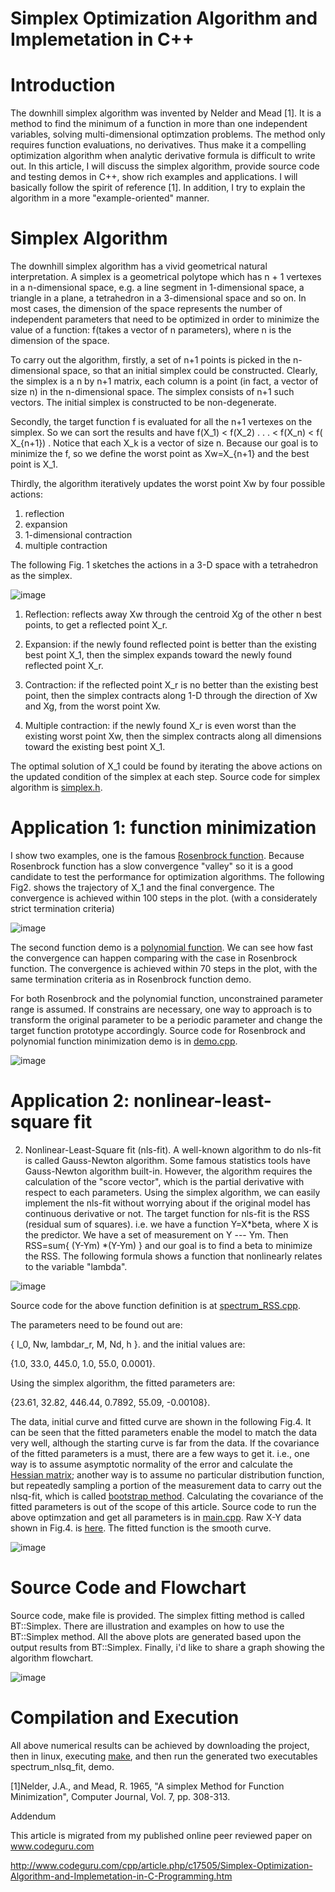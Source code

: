 # Simplex Optimization Algorithm and Implemetation in C++

# Introduction
The downhill simplex algorithm was invented by Nelder and Mead [1]. It is a method to find the minimum of a function in more than one independent variables, solving multi-dimensional optimzation problems. The method only requires function evaluations, no derivatives. Thus make it a compelling optimization algorithm when analytic derivative formula is difficult to write out. In this article, I will discuss the simplex algorithm, provide source code and testing demos in C++, show rich examples and applications. I will basically follow the spirit of reference [1]. In addition, I try to explain the algorithm in a more "example-oriented" manner.

# Simplex Algorithm
The downhill simplex algorithm has a vivid geometrical natural interpretation. A simplex is a geometrical polytope which has n + 1 vertexes in a n-dimensional space, e.g. a line segment in 1-dimensional space, a triangle in a plane, a tetrahedron in a 3-dimensional space and so on. In most cases, the dimension of the space represents the number of independent parameters that need to be optimized in order to minimize the value of a function: f(takes a vector of n parameters), where n is the dimension of the space.

To carry out the algorithm, firstly, a set of n+1 points is picked in the n-dimensional space, so that an initial simplex could be constructed. Clearly, the simplex is a n by n+1 matrix, each column is a point (in fact, a vector of size n) in the n-dimensional space. The simplex consists of n+1 such vectors. The initial simplex is constructed to be non-degenerate.

Secondly, the target function f is evaluated for all the n+1 vertexes on the simplex. So we can sort the results and have f(X_1) < f(X_2) . . . < f(X_n) < f( X_{n+1}) . Notice that each X_k is a vector of size n. Because our goal is to minimize the f, so we define the worst point as Xw=X_{n+1} and the best point is X_1.

Thirdly, the algorithm iteratively updates the worst point Xw by four possible actions: 
1) reflection
2) expansion
3) 1-dimensional contraction
4) multiple contraction

The following Fig. 1 sketches the actions in a 3-D space with a tetrahedron as the simplex.

![image](https://github.com/botaojia/simplex/blob/master/simplex_fig.png)


1) Reflection: reflects away Xw through the centroid Xg of the other n best points, to get a reflected point X_r.

2) Expansion: if the newly found reflected point is better than the existing best point X_1, then the simplex expands toward the newly found reflected point X_r.

3) Contraction: if the reflected point X_r is no better than the existing best point, then the simplex contracts along 1-D through the direction of Xw and Xg, from the worst point Xw.

4) Multiple contraction: if the newly found X_r is even worst than the existing worst point Xw, then the simplex contracts along all dimensions toward the existing best point X_1.

The optimal solution of X_1 could be found by iterating the above actions on the updated condition of the simplex at each step. Source code for simplex algorithm is [simplex.h](https://github.com/botaojia/simplex/blob/master/simplex.h).

# Application 1: function minimization
I show two examples, one is the famous [Rosenbrock function](https://en.wikipedia.org/wiki/Rosenbrock_function). Because Rosenbrock function has a slow convergence "valley" so it is a good candidate to test the performance for optimization algorithms. The following Fig2. shows the trajectory of X_1 and the final convergence. The convergence is achieved within 100 steps in the plot. (with a considerately strict termination criteria) 

![image](https://github.com/botaojia/simplex/blob/master/rosenbrock.png)

The second function demo is a [polynomial function](https://en.wikipedia.org/wiki/Polynomial). We can see how fast the convergence can happen comparing with the case in Rosenbrock function. The convergence is achieved within 70 steps in the plot, with the same termination criteria as in Rosenbrock function demo.

For both Rosenbrock and the polynomial function, unconstrained parameter range is assumed. If constrains are necessary, one way to approach is to transform the original parameter to be a periodic parameter and change the target function prototype accordingly. Source code for Rosenbrock and polynomial function minimization demo is in [demo.cpp](https://github.com/botaojia/simplex/blob/master/demo.cpp).

![image](https://github.com/botaojia/simplex/blob/master/polynomial.png)

# Application 2: nonlinear-least-square fit

2. Nonlinear-Least-Square fit (nls-fit). A well-known algorithm to do nls-fit is called Gauss-Newton algorithm. Some famous statistics tools have Gauss-Newton algorithm built-in. However, the algorithm requires the calculation of the "score vector", which is the partial derivative with respect to each parameters. Using the simplex algorithm, we can easily implement the nls-fit without worrying about if the original model has continuous derivative or not. The target function for nls-fit is the RSS (residual sum of squares). i.e. we have a function Y=X*beta, where X is the predictor. We have a set of measurement on Y --- Ym. Then RSS=sum{ (Y-Ym) *(Y-Ym) } and our goal is to find a beta to minimize the RSS. The following formula shows a function that nonlinearly relates to the variable "lambda". 

![image](https://github.com/botaojia/simplex/blob/master/sinc_formula.png)

Source code for the above function definition is at [spectrum_RSS.cpp](https://github.com/botaojia/simplex/blob/master/spectrum_RSS.cpp).

The parameters need to be found out are:

{ I_0, Nw, lambdar_r, M, Nd, h }. and the initial values are:

{1.0, 33.0, 445.0, 1.0, 55.0, 0.0001}.

Using the simplex algorithm, the fitted parameters are:

{23.61, 32.82, 446.44, 0.7892, 55.09, -0.00108}.

The data, initial curve and fitted curve are shown in the following Fig.4. It can be seen that the fitted parameters enable the model to match the data very well, although the starting curve is far from the data. If the covariance of the fitted parameters is a must, there are a few ways to get it. i.e., one way is to assume asymptotic normality of the error and calculate the [Hessian matrix](https://en.wikipedia.org/wiki/Hessian_matrix); another way is to assume no particular distribution function, but repeatedly sampling a portion of the measurement data to carry out the nlsq-fit, which is called [bootstrap method](https://en.wikipedia.org/wiki/Bootstrapping_(statistics)). Calculating the covariance of the fitted parameters is out of the scope of this article. Source code to run the above optimzation and get all parameters is in [main.cpp](https://github.com/botaojia/simplex/blob/master/main.cpp). Raw X-Y data shown in Fig.4. is [here](https://github.com/botaojia/simplex/blob/master/data.txt). The fitted function is the smooth curve.

![image](https://github.com/botaojia/simplex/blob/master/spec_simplex.png)

# Source Code and Flowchart
Source code, make file is provided. The simplex fitting method is called BT::Simplex. There are illustration and examples on how to use the BT::Simplex method. All the above plots are generated based upon the output results from BT::Simplex. Finally, i'd like to share a graph showing the algorithm flowchart.

![image](https://github.com/botaojia/simplex/blob/master/flowchart.png)

# Compilation and Execution
All above numerical results can be achieved by downloading the project, then in linux, executing
[make](https://github.com/botaojia/simplex/blob/master/makefile), and then run the generated two executables spectrum_nlsq_fit, demo.

[1]Nelder, J.A., and Mead, R. 1965, "A simplex Method for Function Minimization", Computer Journal, Vol. 7, pp. 308-313.

Addendum

This article is migrated from my published online peer reviewed paper on www.codeguru.com

http://www.codeguru.com/cpp/article.php/c17505/Simplex-Optimization-Algorithm-and-Implemetation-in-C-Programming.htm
